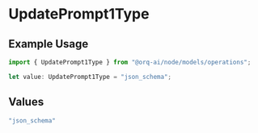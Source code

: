 # UpdatePrompt1Type

## Example Usage

```typescript
import { UpdatePrompt1Type } from "@orq-ai/node/models/operations";

let value: UpdatePrompt1Type = "json_schema";
```

## Values

```typescript
"json_schema"
```